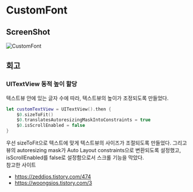 # CustomFont
## ScreenShot
![CustomFont](https://user-images.githubusercontent.com/57670228/112586612-757ad480-8e3f-11eb-9f7a-17728cff5b39.gif)
## 회고
### UITextView 동적 높이 할당
텍스트뷰 안에 있는 글자 수에 따라, 텍스트뷰의 높이가 조정되도록 만들었다.
~~~swift
let customTextView = UITextView().then {
    $0.sizeToFit()
    $0.translatesAutoresizingMaskIntoConstraints = true
    $0.isScrollEnabled = false
}
~~~
우선 sizeToFit으로 텍스트에 맞게 텍스트뷰의 사이즈가 조절되도록 만들었다.
그리고 뷰의 autoresizing mask가 Auto Layout constraints으로 변환되도록 설정했고,
isScrollEnabled를 false로 설정함으로서 스크롤 기능을 막았다.  
참고한 사이트 
*  <https://zeddios.tistory.com/474>
*  <https://woongsios.tistory.com/3>
